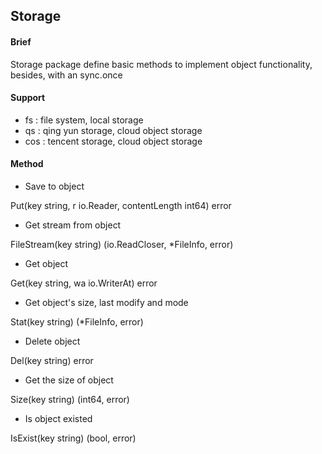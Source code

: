 ## Storage

#### Brief
Storage package define basic methods to implement object functionality, besides, with an sync.once

#### Support

- fs : file system, local storage
- qs : qing yun storage, cloud object storage
- cos : tencent storage, cloud object storage

#### Method

- Save to object

Put(key string, r io.Reader, contentLength int64) error

- Get stream from object

FileStream(key string) (io.ReadCloser, *FileInfo, error)

- Get object

Get(key string, wa io.WriterAt) error

- Get object's size, last modify and mode

Stat(key string) (*FileInfo, error)

- Delete object
	
Del(key string) error

- Get the size of object

Size(key string) (int64, error)

- Is object existed
	
IsExist(key string) (bool, error)
